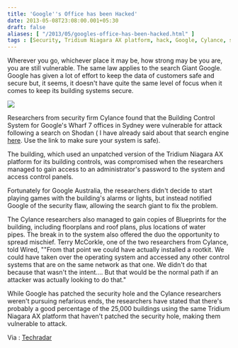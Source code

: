 ```yaml
---
title: 'Google''s Office has been Hacked'
date: 2013-05-08T23:08:00.001+05:30
draft: false
aliases: [ "/2013/05/googles-office-has-been-hacked.html" ]
tags : [Security, Tridium Niagara AX platform, hack, Google, Cylance, safety, Shodan, News, Operating systems, Search engine, Servers]
---
```


Wherever you go, whichever place it may be, how strong may be you are, you are still vulnerable. The same law applies to the search Giant Google. Google has given a lot of effort to keep the data of customers safe and secure but, it seems, it doesn't have quite the same level of focus when it comes to keep its building systems secure.  

  

[![](https://4.bp.blogspot.com/-QkVgO_s2BHo/UYqO0GoeSaI/AAAAAAAABS8/0HgfHx8KsN0/s1600/Google-Hacked.jpg)](https://4.bp.blogspot.com/-QkVgO_s2BHo/UYqO0GoeSaI/AAAAAAAABS8/0HgfHx8KsN0/s1600/Google-Hacked.jpg)

  
Researchers from security firm Cylance found that the Building Control System for Google's Wharf 7 offices in Sydney were vulnerable for attack following a search on Shodan ( I have already said about that search engine [here](https://technologyinfinite.blogspot.in/2013/04/be-careful-of-shodan-creepy-search.html). Use the link to make sure your system is safe).  
  
The building, which used an unpatched version of the Tridium Niagara AX platform for its building controls, was compromised when the researchers managed to gain access to an administrator's password to the system and access control panels.  
  
Fortunately for Google Australia, the researchers didn't decide to start playing games with the building's alarms or lights, but instead notified Google of the security flaw, allowing the search giant to fix the problem.  
  
The Cylance researchers also managed to gain copies of Blueprints for the building, including floorplans and roof plans, plus locations of water pipes. The break in to the system also offered the duo the opportunity to spread mischief. Terry McCorkle, one of the two researchers from Cylance, told Wired, ""From that point we could have actually installed a rootkit. We could have taken over the operating system and accessed any other control systems that are on the same network as that one. We didn't do that because that wasn't the intent…. But that would be the normal path if an attacker was actually looking to do that."  
  
While Google has patched the security hole and the Cylance researchers weren't pursuing nefarious ends, the researchers have stated that there's probably a good percentage of the 25,000 buildings using the same Tridium Niagara AX platform that haven't patched the security hole, making them vulnerable to attack.

  

  

Via : [Techradar](https://www.techradar.com/us/news/internet/google-australia-s-office-hacked-by-researchers-1149573?src=rss&attr=all&utm_source=feedly)